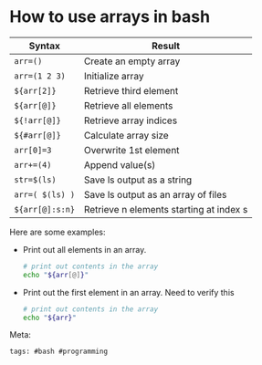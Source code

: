 # How to use arrays in bash

| Syntax          | Result                                  |
| --------------- | --------------------------------------- |
| `arr=()`        | Create an empty array                   |
| `arr=(1 2 3)`   | Initialize array                        |
| `${arr[2]}`     | Retrieve third element                  |
| `${arr[@]}`     | Retrieve all elements                   |
| `${!arr[@]}`    | Retrieve array indices                  |
| `${#arr[@]}`    | Calculate array size                    |
| `arr[0]=3`      | Overwrite 1st element                   |
| `arr+=(4)`      | Append value(s)                         |
| `str=$(ls)`     | Save ls output as a string              |
| `arr=( $(ls) )` | Save ls output as an array of files     |
| `${arr[@]:s:n}` | Retrieve n elements starting at index s |

Here are some examples:

- Print out all elements in an array.

  ```bash
  # print out contents in the array
  echo "${arr[@]}"
  ```

- Print out the first element in an array.  Need to verify this

  ```bash
  # print out contents in the array
  echo "${arr}"
  ```

Meta:

    tags: #bash #programming
